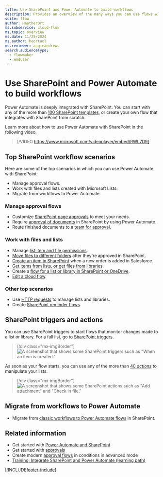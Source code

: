 ```yaml
---
title: Use SharePoint and Power Automate to build workflows
description: Provides an overview of the many ways you can use flows with lists created with Microsoft Lists and files.
suite: flow
author: HeatherOrt
ms.subservice: cloud-flow
ms.topic: overview
ms.date: 11/25/2024
ms.author: heortaol
ms.reviewer: angieandrews
search.audienceType: 
  - flowmaker
  - enduser
---
```

# Use SharePoint and Power Automate to build workflows

Power Automate is deeply integrated with SharePoint. You can start with any of the more than [100 SharePoint templates](https://make.powerautomate.com/templates/), or create your own flow that integrates with SharePoint from scratch.

Learn more about how to use Power Automate with SharePoint in the following video.

>[!VIDEO https://www.microsoft.com/videoplayer/embed/RWL7D9]

## Top SharePoint workflow scenarios

Here are some of the top scenarios in which you can use Power Automate with SharePoint:

- Manage approval flows.
- Work with files and lists created with Microsoft Lists.
- Migrate from workflows to Power Automate.

### Manage approval flows

- Customize [SharePoint page approvals](/sharepoint/dev/business-apps/power-automate/guidance/customize-page-approvals) to meet your needs.
- Require [approval of documents](/sharepoint/dev/business-apps/power-automate/guidance/require-doc-approval) in SharePoint by using Power Automate.
- Route finished documents to a [team for approval](./customize-sharepoint-page-approvals.md).

### Work with files and lists

- Manage [list item and file permissions](/sharepoint/dev/business-apps/power-automate/guidance/manage-list-item-file-permissions).
- [Move files to different folders](/sharepoint/dev/business-apps/power-automate/guidance/migrate-from-classic-workflows-to-power-automate-flows) after they're approved in SharePoint.
- [Create an item in SharePoint](/sharepoint/dev/business-apps/power-automate/guidance/migrate-from-classic-workflows-to-power-automate-flows) when a new order is added in Salesforce.
- [Get items from lists, or get files from libraries](/sharepoint/dev/business-apps/power-automate/guidance/working-with-get-items-and-get-files).
- Create a [flow for a list or library in SharePoint or OneDrive](https://support.microsoft.com/office/create-a-flow-for-a-list-or-library-in-sharepoint-or-onedrive-a9c3e03b-0654-46af-a254-20252e580d01).
- [Edit a cloud flow](https://support.microsoft.com/office/edit-a-flow-for-a-list-in-sharepoint-b6678daa-2c82-44eb-be3f-2a9cb56301e8).

### Other top scenarios

- Use [HTTP requests](/sharepoint/dev/business-apps/power-automate/guidance/working-with-send-sp-http-request) to manage lists and libraries.
- Create [SharePoint reminder flows](create-sharepoint-reminder-flows.md).

## SharePoint triggers and actions

You can use SharePoint triggers to start flows that monitor changes made to a list or library. For a full list, go to [SharePoint triggers](/sharepoint/dev/business-apps/power-automate/sharepoint-connector-actions-triggers#sharepoint-triggers).

> [!div class="mx-imgBorder"]
> ![A screenshot that shows some SharePoint triggers such as "When an item is created."](./media/overview-sharepoint/sharepoint-triggers.png "Some SharePoint triggers such as When an item is created")

As soon as your flow starts, you can use any of the more than [40 *actions*](/sharepoint/dev/business-apps/power-automate/sharepoint-connector-actions-triggers#sharepoint-actions) to manipulate your lists.

> [!div class="mx-imgBorder"]
> ![A screenshot that shows some SharePoint actions such as "Add attachment" and "Check in file."](./media/overview-sharepoint/sharepoint-actions.png "Some SharePoint actions such as Add attachment and Check in file")

## Migrate from workflows to Power Automate

-  Migrate from [classic workflows to Power Automate flows](/sharepoint/dev/business-apps/power-automate/guidance/migrate-from-classic-workflows-to-power-automate-flows) in SharePoint.

## Related information

- Get started with [Power Automate and SharePoint](/sharepoint/dev/business-apps/power-automate/get-started/create-your-first-flow)
- Get started with [approvals](./get-started-approvals.md)
- Create modern [approval flows](use-expressions-in-conditions.md) in conditions in advanced mode
- [Training: Integrate SharePoint and Power Automate (learning path)](/training/paths/integrate-power-automate/)

[!INCLUDE[footer-include](includes/footer-banner.md)]
